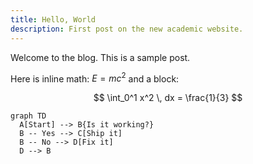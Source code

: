 ```yaml
---
title: Hello, World
description: First post on the new academic website.
---
```


Welcome to the blog. This is a sample post.

Here is inline math: $E=mc^2$ and a block:

$$
\int_0^1 x^2 \, dx = \frac{1}{3}
$$

```mermaid
graph TD
  A[Start] --> B{Is it working?}
  B -- Yes --> C[Ship it]
  B -- No --> D[Fix it]
  D --> B
```

<div id="plotly-sample" style="width:100%;max-width:560px;height:320px;"></div>
<script>
  if (window.Plotly) {
    const data = [{ x: [1,2,3], y: [1,4,9], mode: 'lines+markers' }];
    Plotly.newPlot('plotly-sample', data, { margin: { t: 20 } });
  }
  </script>


